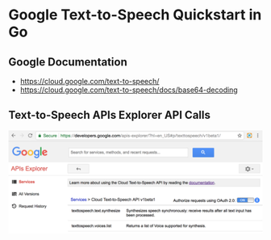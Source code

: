 # Google Text-to-Speech Quickstart in Go

## Google Documentation

* https://cloud.google.com/text-to-speech/
* https://cloud.google.com/text-to-speech/docs/base64-decoding

## Text-to-Speech APIs Explorer API Calls

![](google_apis-explorer_text-to-speech.png)